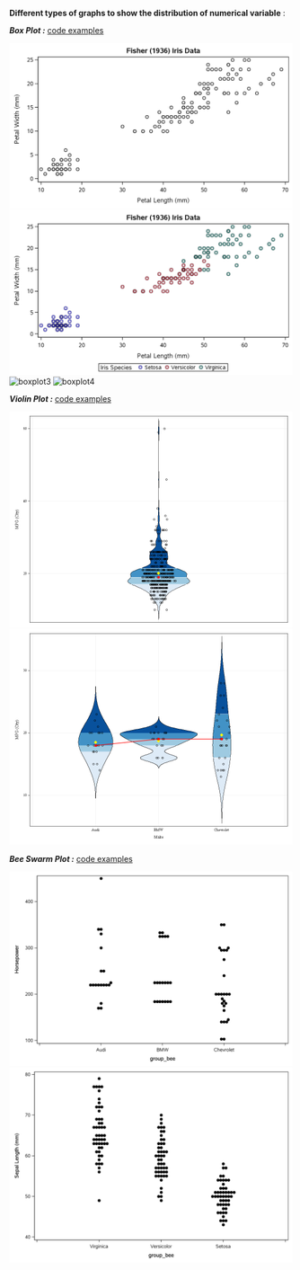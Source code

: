 **Different types of graphs to show the distribution of numerical variable** :

***Box Plot :*** [code examples](https://github.com/NicoDupont/Resources/blob/master/SAS/Graphic/Distribution/boxplot.sas)

![boxplot1](https://github.com/NicoDupont/Resources/blob/master/SAS/Graphic/Correlation/img/scatterplot1.png  "boxplot1")
![boxplot2](https://github.com/NicoDupont/Resources/blob/master/SAS/Graphic/Correlation/img/scatterplot2.png  "boxplot2")
![boxplot3](https://github.com/NicoDupont/Resources/blob/master/SAS/Graphic/Correlation/img/scatterplot3.png  "boxplot3")
![boxplot4](https://github.com/NicoDupont/Resources/blob/master/SAS/Graphic/Correlation/img/scatterplot4.png  "boxplot4")


***Violin Plot :*** [code examples](https://github.com/NicoDupont/Resources/blob/master/SAS/Graphic/Distribution/violin.sas)

![Violin1](https://github.com/NicoDupont/Resources/blob/master/SAS/Graphic/Distribution/img/violinPlot1.png  "Violin1")
![Violin2](https://github.com/NicoDupont/Resources/blob/master/SAS/Graphic/Distribution/img/violinPlot2.png  "Violin2")


***Bee Swarm Plot :*** [code examples](https://github.com/NicoDupont/Resources/blob/master/SAS/Graphic/Correlation/beeswarm.sas)

![Beeswarm1](https://github.com/NicoDupont/Resources/blob/master/SAS/Graphic/Distribution/img/beeswarm1.png  "Beeswarm1")
![Beeswarm2](https://github.com/NicoDupont/Resources/blob/master/SAS/Graphic/Distribution/img/beeswarm2.png  "Beeswarm1")
